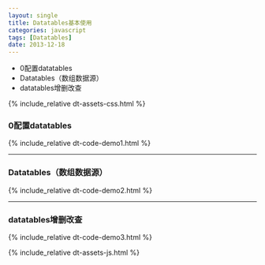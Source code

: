 ```yaml
---
layout: single
title: Datatables基本使用
categories: javascript
tags: [Datatables]
date: 2013-12-18
---
```


- 0配置datatables
- Datatables（数组数据源）
- datatables增删改查


<!--more-->

{% include_relative dt-assets-css.html %}

### 0配置datatables
{% include_relative dt-code-demo1.html %}

___
### Datatables（数组数据源）
{% include_relative dt-code-demo2.html %}

___
### datatables增删改查
{% include_relative dt-code-demo3.html %}


{% include_relative dt-assets-js.html %}
